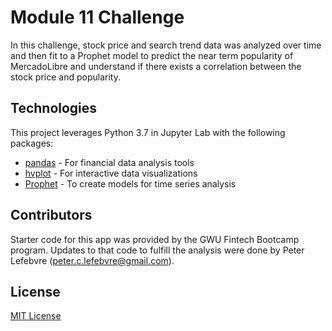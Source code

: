 # Module 11 Challenge
In this challenge, stock price and search trend data was analyzed over time and then fit to a Prophet model to predict the near term popularity of MercadoLibre and understand if there exists a correlation between the stock price and popularity.

## Technologies

This project leverages Python 3.7 in Jupyter Lab with the following packages:

* [pandas](https://pandas.pydata.org/) - For financial data analysis tools
* [hvplot](https://hvplot.holoviz.org/) - For interactive data visualizations
* [Prophet](https://facebook.github.io/prophet/docs/quick_start.html) - To create models for time series analysis

## Contributors

Starter code for this app was provided by the GWU Fintech Bootcamp program. Updates to that code to fulfill the analysis were done by Peter Lefebvre (peter.c.lefebvre@gmail.com).

## License

[MIT License](https://github.com/plefebvre1/module_11_challenge/blob/main/LICENSE)

